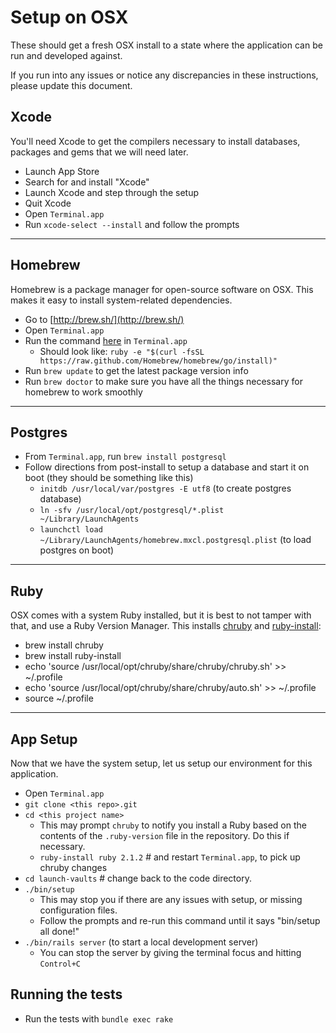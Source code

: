 # Setup on OSX

These should get a fresh OSX install to a state where the application can be run and developed against.

If you run into any issues or notice any discrepancies in these instructions, please update this document.

## Xcode

You'll need Xcode to get the compilers necessary to install databases, packages and gems that we will need later.

- Launch App Store
- Search for and install "Xcode"
- Launch Xcode and step through the setup
- Quit Xcode
- Open `Terminal.app`
- Run `xcode-select --install` and follow the prompts

---

## Homebrew

Homebrew is a package manager for open-source software on OSX. This makes it easy to install system-related dependencies.

- Go to [http://brew.sh/](http://brew.sh/)
- Open `Terminal.app`
- Run the command [here](http://brew.sh/#install) in `Terminal.app`
  - Should look like: `ruby -e "$(curl -fsSL https://raw.github.com/Homebrew/homebrew/go/install)"`
- Run `brew update` to get the latest package version info
- Run `brew doctor` to make sure you have all the things necessary for homebrew to work smoothly

---

## Postgres

- From `Terminal.app`, run `brew install postgresql`
- Follow directions from post-install to setup a database and start it on boot (they should be something like this)
  - `initdb /usr/local/var/postgres -E utf8` (to create postgres database)
  - `ln -sfv /usr/local/opt/postgresql/*.plist ~/Library/LaunchAgents`
  - `launchctl load ~/Library/LaunchAgents/homebrew.mxcl.postgresql.plist` (to load postgres on boot)

---

## Ruby

OSX comes with a system Ruby installed, but it is best to not tamper with that, and use a Ruby Version Manager.
This installs [chruby](https://github.com/postmodern/chruby) and [ruby-install](https://github.com/postmodern/ruby-install):

- brew install chruby
- brew install ruby-install
- echo 'source /usr/local/opt/chruby/share/chruby/chruby.sh' >> ~/.profile
- echo 'source /usr/local/opt/chruby/share/chruby/auto.sh' >> ~/.profile
- source ~/.profile

---

## App Setup

Now that we have the system setup, let us setup our environment for this application.

- Open `Terminal.app`
- `git clone <this repo>.git`
- `cd <this project name>`
  - This may prompt `chruby` to notify you install a Ruby based on the contents of the `.ruby-version` file in the repository. Do this if necessary.
  - `ruby-install ruby 2.1.2` # and restart `Terminal.app`, to pick up chruby changes
- `cd launch-vaults` # change back to the code directory.
- `./bin/setup`
  - This may stop you if there are any issues with setup, or missing configuration files.
  - Follow the prompts and re-run this command until it says "bin/setup all done!"
- `./bin/rails server` (to start a local development server)
  - You can stop the server by giving the terminal focus and hitting `Control+C`

## Running the tests

- Run the tests with `bundle exec rake`
